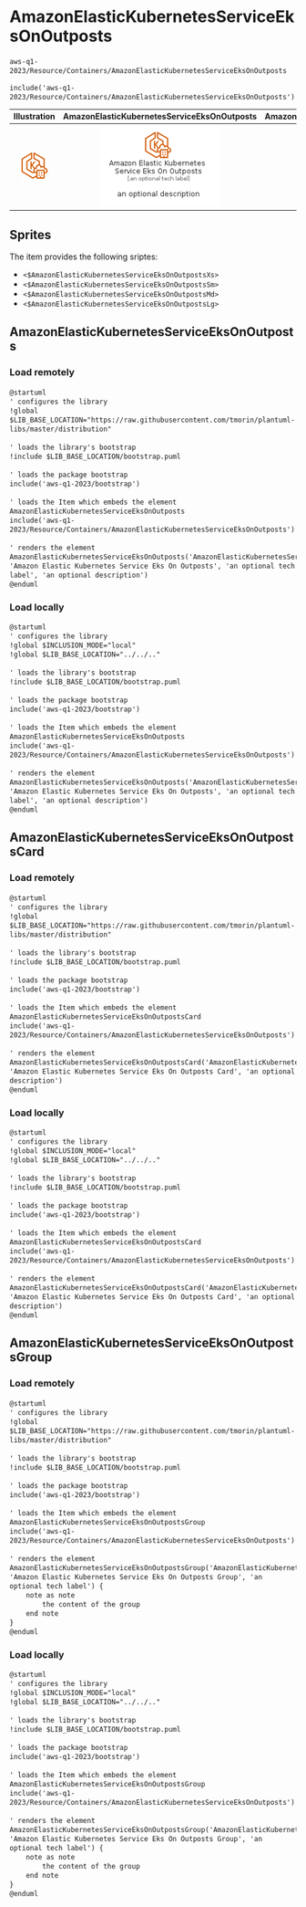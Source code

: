 # AmazonElasticKubernetesServiceEksOnOutposts


```text
aws-q1-2023/Resource/Containers/AmazonElasticKubernetesServiceEksOnOutposts
```

```text
include('aws-q1-2023/Resource/Containers/AmazonElasticKubernetesServiceEksOnOutposts')
```



| Illustration | AmazonElasticKubernetesServiceEksOnOutposts | AmazonElasticKubernetesServiceEksOnOutpostsCard | AmazonElasticKubernetesServiceEksOnOutpostsGroup |
| :---: | :---: | :---: | :---: |
| ![illustration for Illustration](../../../aws-q1-2023/Resource/Containers/AmazonElasticKubernetesServiceEksOnOutposts.png) | ![illustration for AmazonElasticKubernetesServiceEksOnOutposts](../../../aws-q1-2023/Resource/Containers/AmazonElasticKubernetesServiceEksOnOutposts.Local.png) | ![illustration for AmazonElasticKubernetesServiceEksOnOutpostsCard](../../../aws-q1-2023/Resource/Containers/AmazonElasticKubernetesServiceEksOnOutpostsCard.Local.png) | ![illustration for AmazonElasticKubernetesServiceEksOnOutpostsGroup](../../../aws-q1-2023/Resource/Containers/AmazonElasticKubernetesServiceEksOnOutpostsGroup.Local.png) |



## Sprites
The item provides the following sriptes:

- `<$AmazonElasticKubernetesServiceEksOnOutpostsXs>`
- `<$AmazonElasticKubernetesServiceEksOnOutpostsSm>`
- `<$AmazonElasticKubernetesServiceEksOnOutpostsMd>`
- `<$AmazonElasticKubernetesServiceEksOnOutpostsLg>`





## AmazonElasticKubernetesServiceEksOnOutposts

### Load remotely
```plantuml
@startuml
' configures the library
!global $LIB_BASE_LOCATION="https://raw.githubusercontent.com/tmorin/plantuml-libs/master/distribution"

' loads the library's bootstrap
!include $LIB_BASE_LOCATION/bootstrap.puml

' loads the package bootstrap
include('aws-q1-2023/bootstrap')

' loads the Item which embeds the element AmazonElasticKubernetesServiceEksOnOutposts
include('aws-q1-2023/Resource/Containers/AmazonElasticKubernetesServiceEksOnOutposts')

' renders the element
AmazonElasticKubernetesServiceEksOnOutposts('AmazonElasticKubernetesServiceEksOnOutposts', 'Amazon Elastic Kubernetes Service Eks On Outposts', 'an optional tech label', 'an optional description')
@enduml
```

### Load locally
```plantuml
@startuml
' configures the library
!global $INCLUSION_MODE="local"
!global $LIB_BASE_LOCATION="../../.."

' loads the library's bootstrap
!include $LIB_BASE_LOCATION/bootstrap.puml

' loads the package bootstrap
include('aws-q1-2023/bootstrap')

' loads the Item which embeds the element AmazonElasticKubernetesServiceEksOnOutposts
include('aws-q1-2023/Resource/Containers/AmazonElasticKubernetesServiceEksOnOutposts')

' renders the element
AmazonElasticKubernetesServiceEksOnOutposts('AmazonElasticKubernetesServiceEksOnOutposts', 'Amazon Elastic Kubernetes Service Eks On Outposts', 'an optional tech label', 'an optional description')
@enduml
```

## AmazonElasticKubernetesServiceEksOnOutpostsCard

### Load remotely
```plantuml
@startuml
' configures the library
!global $LIB_BASE_LOCATION="https://raw.githubusercontent.com/tmorin/plantuml-libs/master/distribution"

' loads the library's bootstrap
!include $LIB_BASE_LOCATION/bootstrap.puml

' loads the package bootstrap
include('aws-q1-2023/bootstrap')

' loads the Item which embeds the element AmazonElasticKubernetesServiceEksOnOutpostsCard
include('aws-q1-2023/Resource/Containers/AmazonElasticKubernetesServiceEksOnOutposts')

' renders the element
AmazonElasticKubernetesServiceEksOnOutpostsCard('AmazonElasticKubernetesServiceEksOnOutpostsCard', 'Amazon Elastic Kubernetes Service Eks On Outposts Card', 'an optional description')
@enduml
```

### Load locally
```plantuml
@startuml
' configures the library
!global $INCLUSION_MODE="local"
!global $LIB_BASE_LOCATION="../../.."

' loads the library's bootstrap
!include $LIB_BASE_LOCATION/bootstrap.puml

' loads the package bootstrap
include('aws-q1-2023/bootstrap')

' loads the Item which embeds the element AmazonElasticKubernetesServiceEksOnOutpostsCard
include('aws-q1-2023/Resource/Containers/AmazonElasticKubernetesServiceEksOnOutposts')

' renders the element
AmazonElasticKubernetesServiceEksOnOutpostsCard('AmazonElasticKubernetesServiceEksOnOutpostsCard', 'Amazon Elastic Kubernetes Service Eks On Outposts Card', 'an optional description')
@enduml
```

## AmazonElasticKubernetesServiceEksOnOutpostsGroup

### Load remotely
```plantuml
@startuml
' configures the library
!global $LIB_BASE_LOCATION="https://raw.githubusercontent.com/tmorin/plantuml-libs/master/distribution"

' loads the library's bootstrap
!include $LIB_BASE_LOCATION/bootstrap.puml

' loads the package bootstrap
include('aws-q1-2023/bootstrap')

' loads the Item which embeds the element AmazonElasticKubernetesServiceEksOnOutpostsGroup
include('aws-q1-2023/Resource/Containers/AmazonElasticKubernetesServiceEksOnOutposts')

' renders the element
AmazonElasticKubernetesServiceEksOnOutpostsGroup('AmazonElasticKubernetesServiceEksOnOutpostsGroup', 'Amazon Elastic Kubernetes Service Eks On Outposts Group', 'an optional tech label') {
    note as note
        the content of the group
    end note
}
@enduml
```

### Load locally
```plantuml
@startuml
' configures the library
!global $INCLUSION_MODE="local"
!global $LIB_BASE_LOCATION="../../.."

' loads the library's bootstrap
!include $LIB_BASE_LOCATION/bootstrap.puml

' loads the package bootstrap
include('aws-q1-2023/bootstrap')

' loads the Item which embeds the element AmazonElasticKubernetesServiceEksOnOutpostsGroup
include('aws-q1-2023/Resource/Containers/AmazonElasticKubernetesServiceEksOnOutposts')

' renders the element
AmazonElasticKubernetesServiceEksOnOutpostsGroup('AmazonElasticKubernetesServiceEksOnOutpostsGroup', 'Amazon Elastic Kubernetes Service Eks On Outposts Group', 'an optional tech label') {
    note as note
        the content of the group
    end note
}
@enduml
```

